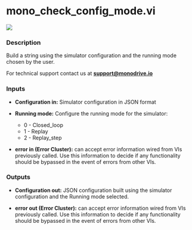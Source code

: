 # mono_check_config_mode.vi

<p class="img_container">
<img class="lg_img" src="../mono_check_config_mode.png"/>
</p>

### Description

Build a string using the simulator configuration and the running mode chosen by the user.

For technical support contact us at <b>support@monodrive.io</b> 

### Inputs

- **Configuration in:**  Simulator configuration in JSON format
 

- **Running mode:**  Configure the running mode for the simulator:   

    - 0 - Closed_loop    
    - 1 - Replay     
    - 2 - Replay_step
 

- **error in (Error Cluster):** can accept error information wired from VIs previously called. Use this information to decide if any functionality should be bypassed in the event of errors from other VIs. 

### Outputs

- **Configuration out:**  JSON configuration built using the simulator configuration
and the Running mode selected.
 

- **error out (Error Cluster):** can accept error information wired from VIs previously called. Use this information to decide if any functionality should be bypassed in the event of errors from other VIs. 

<p>&nbsp;</p>
